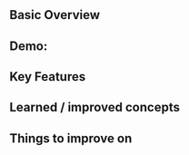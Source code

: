 # <Project Name>

<!-- WeatherStorm is a weather forecast app

<p align="center"> <img src="./readme_resources/WeatherStorm_%E2%98%94.png"></p>
<p align="center"><img alt="GitHub last commit" src="https://img.shields.io/github/last-commit/modMars/WeatherStorm/main?style=flat-square
"></p> -->

## Basic Overview

<!-- Are you a <b>book enthusiast</b> that can't get enough? Do you often lose count of how many and what books have you read? Then look no further because this project is perfect for your needs!<br>
This project consists of a personal library that lets you directly customize a list of books you've already read and the ones you're planning on reading down the road!. -->

## Demo:

<!-- https://user-images.githubusercontent.com/90658669/200039332-aaa50808-9ef1-431e-9b78-f8a6175e24cf.mp4 -->

## Key Features

<!-- - Form that let's the user input the name, author, number of pages and the read status of their favorite book.
- Remove book entries by directly clicking on a 'remove' button.
- Update the read status of any book entry by directly clicking on a 'update' button. -->

## Learned / improved concepts

<!-- -Objects
- DOM manipulation
- HTML Forms
- preventDefault()
- Submit event listener -->

## Things to improve on

<!-- - Responsive Design -->
